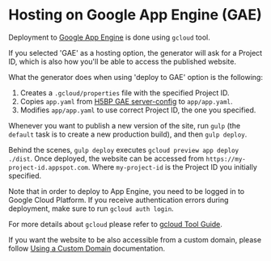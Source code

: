 # Hosting on Google App Engine (GAE)

Deployment to [Google App Engine](https://cloud.google.com/appengine/) is done
using `gcloud` tool.

If you selected 'GAE' as a hosting option, the generator will ask for a Project
ID, which is also how you'll be able to access the published website.

What the generator does when using 'deploy to GAE' option is the following:

1. Creates a `.gcloud/properties` file with the specified Project ID.
2. Copies `app.yaml` from [H5BP GAE server-config](https://github.com/h5bp/server-configs-gae)
   to `app/app.yaml`.
3. Modifies `app/app.yaml` to use correct Project ID, the one you specified.

Whenever you want to publish a new version of the site, 
run `gulp` (the `default` task is to create a new production build), and then
`gulp deploy`.

Behind the scenes, `gulp deploy` executes `gcloud preview app deploy ./dist`.
Once deployed, the website can be accessed from `https://my-project-id.appspot.com`.
Where `my-project-id` is the Project ID you initially specified.

Note that in order to deploy to App Engine, you need to be logged in 
to Google Cloud Platform. If you receive authentication errors during deployment,
make sure to run `gcloud auth login`.

For more details about `gcloud` please refer to 
[gcloud Tool Guide](https://cloud.google.com/sdk/gcloud/).

If you want the website to be also accessible from a custom domain, please
follow [Using a Custom Domain](https://cloud.google.com/appengine/docs/domain)
documentation.
